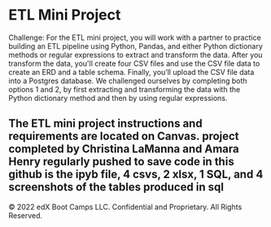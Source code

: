 # ETL Mini Project

Challenge:
For the ETL mini project, you will work with a partner to practice building an ETL pipeline using Python, Pandas, and either Python dictionary methods or regular expressions to extract and transform the data. After you transform the data, you'll create four CSV files and use the CSV file data to create an ERD and a table schema. Finally, you’ll upload the CSV file data into a Postgres database.
We challenged ourselves by completing both options 1 and 2, by first extracting and transforming the data with the Python dictionary method and then by using regular expressions.

The ETL mini project instructions and requirements are located on Canvas.
project completed by Christina LaManna and Amara Henry
regularly pushed to save code
in this github is the ipyb file, 4 csvs, 2 xlsx, 1 SQL, and 4 screenshots of the tables produced in sql
---

© 2022 edX Boot Camps LLC. Confidential and Proprietary. All Rights Reserved.
